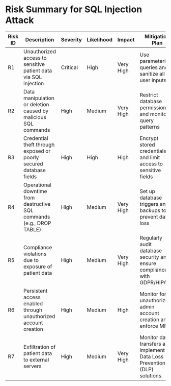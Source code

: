 # Risk Summary for SQL Injection Attack

| **Risk ID** | **Description**                                   | **Severity** | **Likelihood** | **Impact**      | **Mitigation Plan**                                         |
|-------------|---------------------------------------------------|--------------|----------------|-----------------|------------------------------------------------------------|
| R1          | Unauthorized access to sensitive patient data via SQL injection | Critical     | High           | Very High       | Use parameterized queries and sanitize all user inputs      |
| R2          | Data manipulation or deletion caused by malicious SQL commands | High         | Medium         | Very High       | Restrict database permissions and monitor query patterns    |
| R3          | Credential theft through exposed or poorly secured database fields | High         | High           | High            | Encrypt stored credentials and limit access to sensitive fields |
| R4          | Operational downtime from destructive SQL commands (e.g., DROP TABLE) | High         | Medium         | Very High       | Set up database triggers and backups to prevent data loss  |
| R5          | Compliance violations due to exposure of patient data | High         | Medium         | Very High       | Regularly audit database security and ensure compliance with GDPR/HIPAA |
| R6          | Persistent access enabled through unauthorized account creation | High         | Medium         | High            | Monitor for unauthorized admin account creation and enforce MFA |
| R7          | Exfiltration of patient data to external servers | High         | Medium         | Very High       | Monitor data transfers and implement Data Loss Prevention (DLP) solutions |

